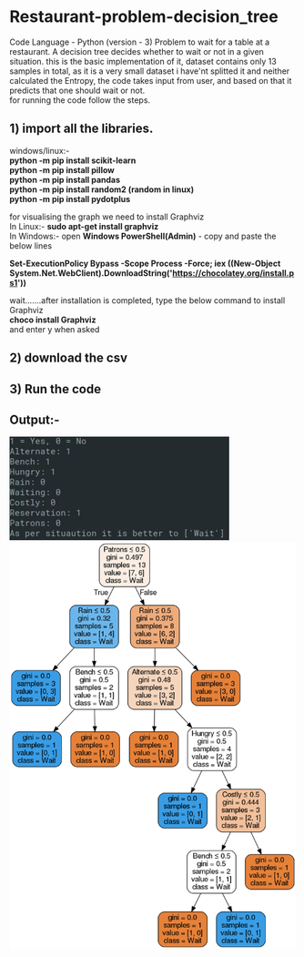 # Restaurant-problem-decision_tree
Code Language - Python (version - 3)
Problem to wait for a table at a restaurant. A decision tree decides whether to wait or not in a given situation.
this is the basic implementation of it, dataset contains only 13 samples in total, as it is a very small dataset i have'nt splitted it and neither calculated the Entropy,
the code takes input from user, and based on that it predicts that one should wait or not.   
for running the code follow the steps.
## 1) import all the libraries.

windows/linux:-   
**python -m pip install scikit-learn   
python -m pip install pillow   
python -m pip install pandas   
python -m pip install random2 (random in linux)      
python -m pip install pydotplus**   
   
for visualising the graph we need to install Graphviz   
In Linux:- **sudo apt-get install graphviz**   
In Windows:- open **Windows PowerShell(Admin)** - copy and paste the below lines 

**Set-ExecutionPolicy Bypass -Scope Process -Force; iex ((New-Object System.Net.WebClient).DownloadString('https://chocolatey.org/install.ps1'))**  

wait.......after installation is completed, type the below command to install Graphviz   
**choco install Graphviz**   
and enter y when asked    

## 2) download the csv
## 3) Run the code
  
## Output:-
![output](https://github.com/akhtarnadeem915/Restaurant-problem-decision_tree/blob/master/output.jpeg)
![output tree](https://github.com/akhtarnadeem915/Restaurant-problem-decision_tree/blob/master/restaurant.png)
